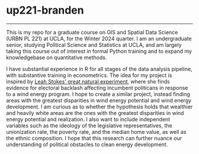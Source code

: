 # up221-branden

--------

This is my repo for a graduate course on GIS and Spatial Data Science (URBN PL 221) at UCLA, for the Winter 2024 quarter.
I am an undergraduate senior, studying Political Science and Statistics at UCLA, and am largely taking this course out
of interest in formal Python training and to expand my knowledgebase on quantitative methods.


I have substantial experience in R for all stages of the data analysis pipeline, with substantive training in econometrics.
The idea for my project is inspired by [Leah Stokes' great natural experiment](https://onlinelibrary.wiley.com/doi/abs/10.1111/ajps.12220),
where she finds evidence for electoral backlash affecting incumbent politicans in response to a wind energy program. I hope
to create a similar project, instead finding areas with the greatest disparities in wind energy potential and wind energy
development. I am curious as to whether the hypothesis holds that wealthier and heavily white areas are the ones with the greatest
disparities in wind energy potential and realization. I also want to include independent variables such as the ideology of
the legislative representatives, the unionization rate, the poverty rate, and the median home value, as well as the ethnic
composition. I hope that this research can further nuance our understanding of political obstacles to clean energy development.
